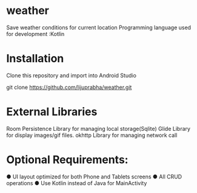 # weather
Save weather conditions for current location
Programming language used for development :Kotlin

# Installation
Clone this repository and import into Android Studio

git clone https://github.com/lijuprabha/weather.git

# External Libraries
Room Persistence Library for managing local storage(Sqlite)
Glide Library for display images/gif files.
okhttp Library for managing network call

# Optional Requirements:
● UI layout optimized for both Phone and Tablets screens 
● All CRUD operations
● Use Kotlin instead of Java for MainActivity
